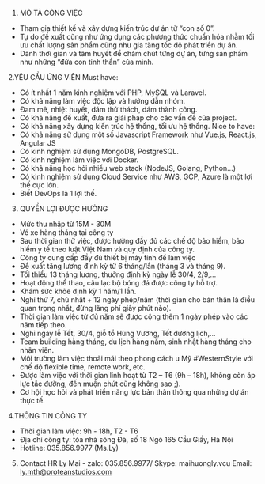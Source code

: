 1. MÔ TẢ CÔNG VIỆC
- Tham gia thiết kế và xây dựng kiến trúc dự án từ “con số 0”.
- Tự do đề xuất cũng như ứng dụng các phương thức chuẩn hóa nhằm tối ưu chất lượng sản phẩm cũng như gia tăng tốc độ phát triển dự án.
- Dành thời gian và tâm huyết để chăm chút từng dự án, từng sản phẩm như những “đứa con tinh thần” của mình.

2.YÊU CẦU ỨNG VIÊN
Must have: 
- Có ít nhất 1 năm kinh nghiệm với PHP, MySQL và Laravel. 
- Có khả năng làm việc độc lập và hướng dẫn nhóm.
- Đam mê, nhiệt huyết, dám thử thách, dám thành công.
- Có khả năng đề xuất, đưa ra giải pháp cho các vấn đề của project.
- Có khả năng xây dựng kiến trúc hệ thống, tối ưu hệ thống.
Nice to have: 
- Có khả năng sử dụng một số Javascript Framework như Vue.js, React.js, Angular JS
- Có kinh nghiệm sử dụng MongoDB, PostgreSQL.
- Có kinh nghiệm làm việc với Docker.
- Có khả năng học hỏi nhiều web stack (NodeJS, Golang, Python…)
- Có kinh nghiệm sử dụng Cloud Service như AWS, GCP, Azure là một lợi thế cực lớn.
- Biết DevOps là 1 lợi thế.
 
 
3. QUYỀN LỢI ĐƯỢC HƯỞNG
- Mức thu nhập từ 15M - 30M 
- Vé xe hàng tháng tại công ty 
- Sau thời gian thử việc, được hưởng đầy đủ các chế độ bảo hiểm, bảo hiểm y tế theo luật Việt Nam và quy định của công ty.
- Công ty cung cấp đầy đủ thiết bị máy tính để làm việc 
- Đề xuất tăng lương định kỳ từ 6 tháng/lần (tháng 3 và tháng 9).
- Tối thiểu 13 tháng lương, thưởng định kỳ ngày lễ 30/4, 2/9,...
- Hoạt động thể thao, câu lạc bộ bóng đá được công ty hỗ trợ.
- Khám sức khỏe định kỳ 1 năm/1 lần. 
- Nghỉ thứ 7, chủ nhật + 12 ngày phép/năm (thời gian cho bản thân là điều quan trọng nhất, đừng lãng phí giây phút nào).
- Thời gian làm việc từ đủ năm sẽ được cộng thêm 1 ngày phép vào các năm tiếp theo.
- Nghỉ ngày lễ Tết, 30/4, giỗ tổ Hùng Vương, Tết dương lịch,...
- Team building hàng tháng, du lịch hàng năm, sinh nhật hàng tháng cho nhân viên.
- Môi trường làm việc thoải mái theo phong cách   u Mỹ #WesternStyle với chế độ flexible time, remote work, etc.
- Được làm việc với thời gian linh hoạt từ T2 – T6 (9h – 18h), không còn áp lực tắc đường, đến muộn chút cũng không sao ;).
- Cơ hội học hỏi và phát triển năng lực bản thân thông qua những dự án thực tế.

4.THÔNG TIN CÔNG TY
- Thời gian làm việc: 9h - 18h, T2 - T6 
- Địa chỉ công ty: tòa nhà sông Đà, số 18 Ngõ 165 Cầu Giấy, Hà Nội 
- Hotline: 035.856.9977 (Ms.Ly) 

 5. Contact HR 
 Ly Mai - zalo: 035.856.9977/ Skype: maihuongly.vcu
 Email: ly.mth@proteanstudios.com
